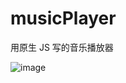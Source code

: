 # musicPlayer
用原生 JS 写的音乐播放器

![image](https://raw.githubusercontent.com/fuyunfeng/musicPlayer/master/music-player-biger.png)
